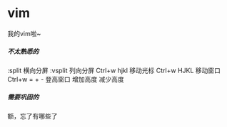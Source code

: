 ﻿<h1>vim</h1>
我的vim啦~  
<h5>不太熟悉的</h5>
:split 横向分屏 :vsplit 列向分屏  
Ctrl+w hjkl 移动光标 Ctrl+w HJKL 移动窗口  
Ctrl+w = + - 登高窗口 增加高度 减少高度  
<h5>需要巩固的</h5>
额，忘了有哪些了  
